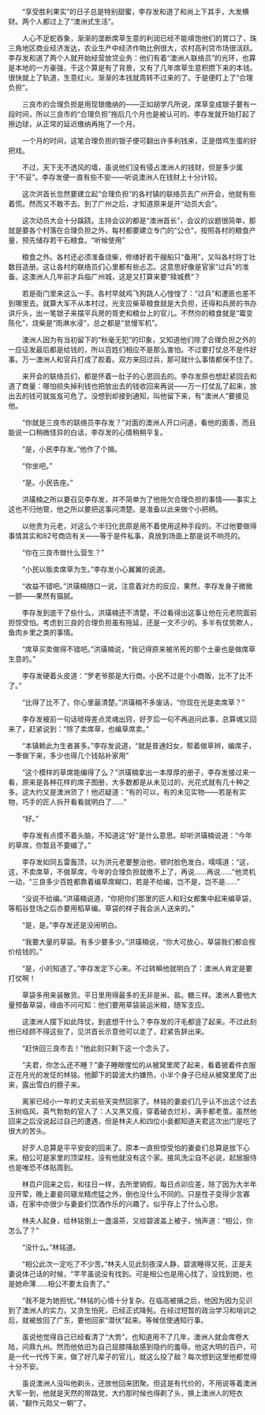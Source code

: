 　　“享受胜利果实”的日子总是特别甜蜜，李存发和道了和尚上下其手，大发横财。两个人都过上了“澳洲式生活”。

　　人心不足蛇吞象，渐渐的垄断席草生意的利润已经不能填饱他们的胃口了，珠三角地区商业经济发达，农业生产中经济作物比例很大，农村高利贷市场很活跃。李存发和道了两个人就开始经营放贷业务：他们有着“澳洲人联络员”的光环，也算是本地的一方豪强，干这个算是有了背景，又有了几年席草生意积攒下来的本钱。很快就上了轨道，生意红火。渐渐的本钱就周转不过来的了。于是便盯上了“合理负担”。

　　三良市的合理负担是用现银缴纳的——正如胡学凡所说，席草变成银子要有一段时间，所以三良市的“合理负担”拖后几个月也是被认可的。李存发就开始打起了擦边球，从正常的延迟缴纳再拖了一个月。

　　一个月的时间，这笔合理负担的银子便可翻出许多利钱来，正是借鸡生蛋的好把戏。

　　不过，天下无不透风的墙，虽说他们没有侵占澳洲人的钱财，但是多少属于“不妥”。李存发便一直有些不安——听说澳洲人在钱财上十分计较。

　　这次洪首长忽然要建立起“合理负担”的各村镇的联络员去广州开会，他就有些着慌。然而又不敢不去。到了广州之后，才知道原来是开“动员大会”。

　　这次动员大会十分蹊跷。主持会议的都是“澳洲首长”，会议的议题很简单，那就是要各个村落在合理负担之外，每村都要建立专门的“公仓”，按照各村的粮食产量，预先储存若干石粮食。“听候使用”

　　粮食之外。各村还必须准备烧柴，修缮好若干艘船只“备用”，又叫各村将丁壮数目造册。这让各村的联络员们心里都有些忐忑。这意思好像是官家“过兵”的准备。这澳洲人几年前才兵临广州城，这是又打算来要“赎城费”？

　　若是衙门里来这么一手。各村早就鸡飞狗跳人心惶惶了：“过兵”和遭匪也差不到哪里去。就算大军不从本村过，光支应柴草粮食就是大负担，还得和兵房的书办讲斤头，出一笔银子来摆平兵房的胥吏和粮台上的官儿。不然你的粮食就是“霉变陈化”，烧柴是“雨淋水浸”，总之都是“怠慢军机”。

　　澳洲人因为有当初留下的“秋毫无犯”的印象，又知道他们除了合理负担之外的一应征发最后都是给钱的，所以百姓们相应不是那么害怕。不过要打仗总不是件好事。万一澳洲人和官兵打成了胶着。双方来回过兵，那可就什么事情都保不住了。

　　来开会的联络员们，都是怀着一肚子的心思回去的。李存发原也想赶紧回去和道了商量：哪怕损失掉利钱也把放出去的钱收回来再说——万一打仗乱了起来，放出去的钱可就岌岌可危了。没想到却接到通知，叫他留下来，有“澳洲人”要接见他。

　　“你就是三良市的联络员李存发？”对面的澳洲人开口问道，看他的面善，而且能说一口稍微怪异的白话，李存发的心情稍稍平复。

　　“是，小民李存发。”他作了个揖。

　　“你坐吧。”

　　“是。小民告座。”

　　洪璜楠之所以要召见李存发，并不简单为了他拖欠合理负担的事情——事实上这也不归他管，他之所以要把这事问清楚。是准备以此来做个小把柄。

　　以他贵为元老，对这么个半归化民原是用不着使用这种手段的。不过他要做得事情其实和82号商店有关——等于是件私事，真放到场面上那是说不响亮的。

　　“你在三良市做什么营生？”

　　“小民以贩卖席草为生。”李存发小心翼翼的说道。

　　“收益不错吧。”洪璜楠随口一说，注意着对方的反应，果然，李存发身子微微一颤——果然有猫腻。

　　李存发到底干了些什么，洪璜楠还不清楚，不过看得出这事让他在元老院面前担惊受怕。考虑到三良的合理负担虽有拖延，还是一文不少的。多半有仗势欺人，鱼肉乡里之类的事情。

　　“席草买卖做得不错吧。”洪璜楠说，“我记得原来被吊死的那个土豪也是做席草生意的。”

　　李存发硬着头皮道：“罗老爷那是大行商。小民不过是个小商贩，比不了比不了。”

　　“比得了比不了，你心里最清楚。”洪璜楠不多废话，“你现在光是卖席草？”

　　李存发被前一句话唬得差点灵魂出窍，好歹后一句不再追问此事，总算魂又回来了，赶紧说到：“除了卖席草，也编草席卖。”

　　“本镇赖此为生者甚多。”李存发说道，“就是普通妇女，帮着做草辫，编席子，一季做下来，多少也得几个钱贴补家用”

　　“这个模样的草席能编得了么？”洪璜楠拿出一本厚厚的册子，李存发接过来一看，原来是各种花样的席子图册，大多数都是从未见过的，光花式就有几十种之多。这大约又是澳洲货了！他迟疑道：“有的可以，有的未见实物——若是有实物，巧手的匠人拆开看看就明白了……”

　　“好。”

　　李存发有点摸不着头脑，不知道这“好”是什么意思。却听洪璜楠说道：“今年的草席，你暂且不要编了。”

　　李存发如同五雷轰顶，以为洪元老要整治他，顿时脸色发白，嚅嚅道：“这，这，不卖席草，不做草席，今年的合理负担就缴不上了，再说……再说……”他灵机一动，“三良多少百姓都靠着编草席糊口，若是不给编，岂不是，岂不是……”

　　“没说不给编。”洪璜楠说道，“你把你们那里的匠人和妇女都集中起来编草袋，等稻谷登场之后亦要用稻草编。草袋的样子我会派人送来的。”

　　“是，是。”李存发还是没闹明白。

　　“我要大量的草袋。有多少要多少。”洪璜楠说，“你大可放心，草袋我们都会按价给钱的。”

　　“是，小的知道了。”李存发定下心来。不过转瞬他就明白了：澳洲人肯定是要打仗啊！

　　草袋多用来装散货。平日里用得最多的无非是米、盐。糖三样。澳洲人要他大量预备草袋，缘由不问可知：他们要用草袋装运米粮，随军支应。

　　这澳洲人摆下如此阵仗，到底想干什么？李存发的汗毛都竖了起来。不过此刻他已经顾不得这些了，见洪首长示意他可以走了，赶紧告辞出来。

　　“赶快回三良市去！”他此刻只剩下这一个念头了。

　　“夫君，你怎么还不睡？”妻子睡眼惺忪的从被窝里爬了起来，看着披着件衣服正在月光的发怔的林铭。他脚下的碧波大约嫌热，小半个身子已经从被窝里爬了出来，露出雪白的膀子来。

　　离家已经小一年的丈夫前些天突然回家了。林铭的妻妾们几乎认不出这个过去玉树临风，英气勃勃的官人了：人又黑又瘦，穿着破衣烂衫，满手都老茧。虽然他回来之后没说起过自己的遭遇，但是林夫人和四位小妾都知道夫君这次出门是吃了很大的苦头。

　　好歹人总算是平平安安的回来了。原本一直担惊受怕的妻妾们总算是放下心来。相公可是家里的顶梁柱，没有他就没有这个家。接风洗尘自不必说，起居服侍也是唯恐不体贴周到。

　　林百户回来之后，和往日一样，去所里销假，每日点卯应差，除了因为大半年没开荤，晚上妻妾同寝龙精虎猛之外，倒也没什么不同的。只是性子变得少言寡语，在家中亦很少与妻妾们饮酒作乐的兴趣了。似乎存上了什么心思。

　　林夫人起身，给林铭倒上一盏温茶，又给碧波盖上被子，悄声道：“相公，你怎么了？”

　　“没什么。”林铭道。

　　“相公此次一定吃了不少苦。”林夫人见此刻夜深人静，碧波睡得又死，正是夫妻说体己话的时候，“芊芊虽说没有找到。可是相公也是用心找了，没找到她，也是她命薄……相公不要太自责了。”

　　“我不是为她担忧。”林铭的心情十分复杂。在临高被捕之后，他因为因为见识到了澳洲人的实力，又贪生怕死，已经正式降髡。在经过短暂的政治学习和培训之后，就被放回了广东，要他回家“潜伏”起来。等候信使通知行事。

　　虽说他觉得自己已经看清了“大势”，也知道用不了几年，澳洲人就会席卷大陆，问鼎九州。然而他依旧为自己屈膝降敌感到隐约的羞辱。他这大明的百户，可是一代一代传下来，做了好几辈子的官儿，就这么投了敌？每次想到这里他都觉得十分不安。

　　虽说澳洲人没叫他剃头，还放他回来团聚。但这是有代价的，不用说等着澳洲大军一到，他就是天然的带路党，大约那时候也得剃了头，换上澳洲人的短衣装，“翻作元勋又一朝”了。
